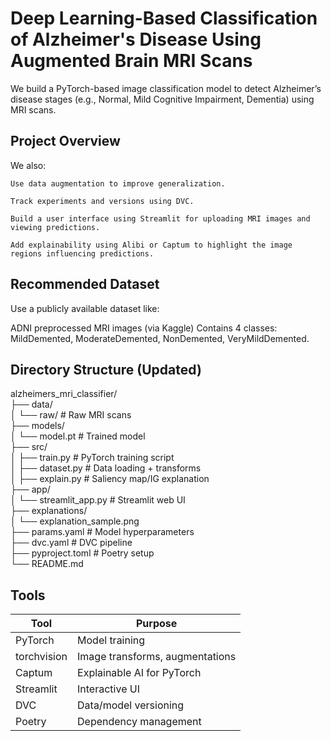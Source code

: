 # Deep Learning-Based Classification of Alzheimer's Disease Using Augmented Brain MRI Scans

We build a PyTorch-based image classification model to detect Alzheimer’s disease stages (e.g., Normal, Mild Cognitive Impairment, Dementia) using MRI scans.

## Project Overview

We also:

    Use data augmentation to improve generalization.

    Track experiments and versions using DVC.

    Build a user interface using Streamlit for uploading MRI images and viewing predictions.

    Add explainability using Alibi or Captum to highlight the image regions influencing predictions.


## Recommended Dataset
Use a publicly available dataset like:

ADNI preprocessed MRI images (via Kaggle)
Contains 4 classes: MildDemented, ModerateDemented, NonDemented, VeryMildDemented.

## Directory Structure (Updated)

alzheimers_mri_classifier/<br>
├── data/<br>
│   └── raw/                   # Raw MRI scans<br>
├── models/<br>
│   └── model.pt               # Trained model<br>
├── src/<br>
│   ├── train.py               # PyTorch training script<br>
│   ├── dataset.py             # Data loading + transforms<br>
│   ├── explain.py             # Saliency map/IG explanation<br>
├── app/<br>
│   └── streamlit_app.py       # Streamlit web UI<br>
├── explanations/<br>
│   └── explanation_sample.png<br>
├── params.yaml                # Model hyperparameters<br>
├── dvc.yaml                   # DVC pipeline<br>
├── pyproject.toml             # Poetry setup<br>
└── README.md<br>


## Tools

| Tool        | Purpose                         |
| ----------- | ------------------------------- |
| PyTorch     | Model training                  |
| torchvision | Image transforms, augmentations |
| Captum      | Explainable AI for PyTorch      |
| Streamlit   | Interactive UI                  |
| DVC         | Data/model versioning           |
| Poetry      | Dependency management           |
